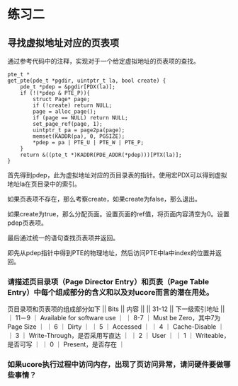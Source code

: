 # 练习二
## 寻找虚拟地址对应的页表项

通过参考代码中的注释，实现对于一个给定虚拟地址的页表项的查找。

```
pte_t *
get_pte(pde_t *pgdir, uintptr_t la, bool create) {
	pde_t *pdep = &pgdir[PDX(la)];
	if (!(*pdep & PTE_P)){
		struct Page* page;
		if (!create) return NULL;
		page = alloc_page();
		if (page == NULL) return NULL;
		set_page_ref(page, 1);
		uintptr_t pa = page2pa(page);
		memset(KADDR(pa), 0, PGSIZE);
		*pdep = pa | PTE_U | PTE_W | PTE_P;
	}
	return &((pte_t *)KADDR(PDE_ADDR(*pdep)))[PTX(la)];
}
```
首先得到pdep，此为虚拟地址对应的页目录表的指针。使用宏PDX可以得到虚拟地址la在页目录中的索引。

如果页表项不存在，那么考察create，如果create为false，那么退出。

如果create为true，那么分配页面。设置页面的ref值，将页面内容清空为0。设置pdep页表项。

最后通过统一的语句查找页表项并返回。

即先从pdep指针中得到PTE的物理地址，然后访问PTE中la中index的位置并返回。

### 请描述页目录项（Page Director Entry）和页表（Page Table Entry）中每个组成部分的含义和以及对ucore而言的潜在用处。
页目录项和页表项的组成部分如下
|| Bits	|| 内容				||
|| 31-12	|| 下一级索引地址			||
｜ 11－9	｜ Available for software use	｜
｜ 8-7	｜ Must be Zero，其中7为Page Size	｜
｜ 6	｜ Dirty				｜
｜ 5	｜ Accessed			｜
｜ 4	｜ Cache-Disable			｜
｜ 3	｜ Write-Through，是否采用写直达	｜
｜ 2	｜ User				｜
｜ 1	｜ Writeable，是否可写		｜
｜ 0	｜ Present，是否存在		｜

### 如果ucore执行过程中访问内存，出现了页访问异常，请问硬件要做哪些事情？